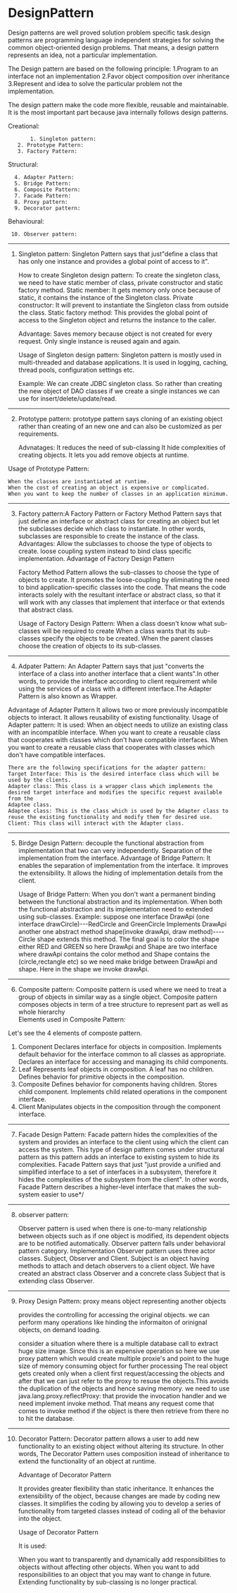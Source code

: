 # DesignPattern
Design patterns are well proved solution problem specific task.design patterns are programming language independent strategies 
for solving the common object-oriented design problems. That means, a design pattern represents an idea, not a particular implementation.

The Design pattern are based on the following principle:
 1.Program to an interface not an implementation
 2.Favor object composition over inheritance
 3.Represent and idea to solve the particular problem not the implementation.
 
The design pattern make the code more flexible, reusable and maintainable. It is the most important part because java internally follows design patterns. 
 
  Creational:
  
           1. Singleton pattern:
 	   2. Prototype Pattern:
  	   3. Factory Pattern:
 
  Structural:
  
	  4. Adapter Pattern:
	  5. Bridge Pattern:
	  6. Composite Pattern:
 	  7. Facade Pattern:
 	  8. Proxy pattern:
 	  9. Decorator pattern: 
  
   Behavioural: 
   
 	 10. Observer pattern: 
  
 ----------------------------------------------------------------------------------------------------------------------------------------------------------- 
  
1. Singleton pattern: Singleton Pattern says that just"define a class that has only one instance and provides a global point of access to it".
	
	How to create Singleton design pattern:	To create the singleton class, we need to have static member of class, private constructor and static factory method.
	Static member: It gets memory only once because of static, it contains the instance of the Singleton class.
	Private constructor: It will prevent to instantiate the Singleton class from outside the class.
	Static factory method: This provides the global point of access to the Singleton object and returns the instance to the caller.
	
	Advantage: Saves memory because object is not created for every request. Only single instance is reused again and again.
	
	Usage of Singleton design pattern: 
    Singleton pattern is mostly used in multi-threaded and database applications. It is used in logging, caching, thread pools, configuration settings etc.
	
	Example: We can create JDBC singleton class. So rather than creating the new object of DAO classes if we create a single instances we can use for insert/delete/update/read.
------------------------------------------------------------------------------------------------------------------------------------------------------------------------
2. Prototype pattern:  prototype pattern says cloning of an existing object rather than creating of an new one  and can also be customized as per requirements.
   
   Advnatages:
 	It reduces the need of sub-classing
 	It hide complexities of creating objects.
 	It lets you add remove objects at runtime.
 
 Usage of Prototype Pattern:

	When the classes are instantiated at runtime.
	When the cost of creating an object is expensive or complicated.
	When you want to keep the number of classes in an application minimum.
 --------------------------------------------------------------------------------------------------------------------------------------------------------------------
 3. Factory pattern:A Factory Pattern or Factory Method Pattern says that just define an interface or abstract class for creating an object  but let the subclasses decide which class to instantiate. 
	In other words, subclasses are responsible to create the instance of the class.	Advantages: Allow the subclasses to choose the type of objects to create.
	loose coupling system instead to bind class specific implementation.
	Advantage of Factory Design Pattern

	Factory Method Pattern allows the sub-classes to choose the type of objects to create.
	It promotes the loose-coupling by eliminating the need to bind application-specific classes into the code. That means the code interacts solely with the resultant interface or abstract class, so that it will work with any classes that implement that interface or that extends that abstract class.
	
	Usage of Factory Design Pattern:
	When a class doesn't know what sub-classes will be required to create
	When a class wants that its sub-classes specify the objects to be created.
	When the parent classes choose the creation of objects to its sub-classes.
------------------------------------------------------------------------------------------------------------------------------------------------------------------
 4. Adpater Pattern: An Adapter Pattern says that just "converts the interface of a class into another interface that a client wants".In other words, to provide
   the interface according to client requirement while using the services of a class with a different interface.The Adapter Pattern is also known as Wrapper.
   
   Advantage of Adapter Pattern
	It allows two or more previously incompatible objects to interact.
	It allows reusability of existing functionality.
	Usage of Adapter pattern:
	It is used:
	When an object needs to utilize an existing class with an incompatible interface.
	When you want to create a reusable class that cooperates with classes which don't have compatible interfaces.
	When you want to create a reusable class that cooperates with classes which don't have compatible interfaces.
	
	There are the following specifications for the adapter pattern:
	Target Interface: This is the desired interface class which will be used by the clients.
	Adapter class: This class is a wrapper class which implements the desired target interface and modifies the specific request available from the 
	Adaptee class.
	Adaptee class: This is the class which is used by the Adapter class to reuse the existing functionality and modify them for desired use.
	Client: This class will interact with the Adapter class.
---------------------------------------------------------------------------------------------------------------------------------------------------------------
5. Birdge Design Pattern: decouple the functional abstraction from implementation that two can very independently. Separation of the 
   implementation from the interface.
	Advantage of Bridge Pattern:
	It enables the separation of implementation from the interface.
	It improves the extensibility.
	It allows the hiding of implementation details from the client.
	
	Usage of Bridge Pattern:
	When you don't want a permanent binding between the functional abstraction and its implementation.
	When both the functional abstraction and its implementation need to extended using sub-classes.
Example: suppose one interface DrawApi (one interface drawCircle)---RedCircle and GreenCircle Implements DrawApi
						another one abstract method shape(invoke drawApi, draw method)----Circle shape extends this method.
						The final goal is to color the shape either RED and GREEN
						so here DrawApi and Shape are two interface where drawApi contains the color method and Shape contains the (circle,rectangle etc)
                        so we need make bridge between DrawApi and shape. Here in the shape we invoke drawApi.
-------------------------------------------------------------------------------------------------------------------------------------------------
6. Composite pattern: Composite pattern is used where we need to treat a group of objects in similar way as a single object. 
                      Composite pattern composes objects in term of a tree structure to represent part as well as whole hierarchy	
                      Elements used in Composite Pattern:

Let's see the 4 elements of composte pattern.
1) Component
Declares interface for objects in composition.
Implements default behavior for the interface common to all classes as appropriate.
Declares an interface for accessing and managing its child components.
2) Leaf
Represents leaf objects in composition. A leaf has no children.
Defines behavior for primitive objects in the composition.
3) Composite
Defines behavior for components having children.
Stores child component.
Implements child related operations in the component interface.
4) Client
Manipulates objects in the composition through the component interface.
------------------------------------------------------------------------------------------------------------
7. Facade Design Pattern: Facade pattern hides the complexities of the system and provides an interface to the client using which the client can access the system. 
	This type of design pattern comes under structural pattern as this pattern adds an interface to existing system to hide its complexities.
	Facade Pattern says that just "just provide a unified and simplified interface to a set of interfaces in a subsystem, 
	therefore it hides the complexities of the subsystem from the client".
	In other words, Facade Pattern describes a higher-level interface that makes the sub-system easier to use*/
-----------------------------------------------------------------------------------------------------------------------------------
8. observer pattern:
  
    Observer pattern is used when there is one-to-many relationship between objects such as if one object is modified, 
	its dependent objects are to be notified automatically.	Observer pattern falls under behavioral pattern category.
	Implementation 	Observer pattern uses three actor classes. Subject, Observer and Client. 
	Subject is an object having methods to attach and detach observers to a client object. 
	We have created an abstract class Observer and a concrete class Subject that is extending class Observer.
---------------------------------------------------------------------------------------------------------------------
9. Proxy Design Pattern:
	 proxy means object representing another objects
	 
	 provides the controlling for accessing the original objects.
	 we can perform many operations like hinding the informaiton of orinignal objects, on demand loading.
	 
	 
	 consider a situation where there is a multiple database call to extract huge size image. Since this is an expensive operation so here
	 we use proxy pattern which would create multiple proxie's and point to the huge size of memory consuming object for further processing
	 The real object gets created only when a client first request/accessing the objects and after that we can just refer to the proxy to resuse
	 the objects.This avoids the duplication of the objects and hence saving memory.
	 we need to use java.lang.proxy.reflectProxy: that provide the invocation handler and we need implement invoke method. That means any request come
	 that comes to invoke method if the object is there then retrieve from there no to hit the database.
---------------------------------------------------------------------------------------------------------------------------------------	 
10. Decorator Pattern:
  Decorator pattern allows a user to add new functionality to an existing object without altering its structure. 
  In other words, The Decorator Pattern uses composition instead of inheritance to extend the functionality of an object at runtime.

	Advantage of Decorator Pattern
	
	It provides greater flexibility than static inheritance.
	It enhances the extensibility of the object, because changes are made by coding new classes.
	It simplifies the coding by allowing you to develop a series of functionality from targeted classes instead of coding all of the behavior into the object.
	
	Usage of Decorator Pattern
	
	It is used:
	
	When you want to transparently and dynamically add responsibilities to objects without affecting other objects.
	When you want to add responsibilities to an object that you may want to change in future.
	Extending functionality by sub-classing is no longer practical.
  
